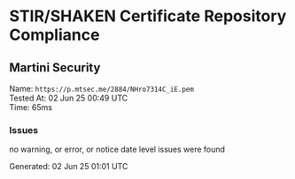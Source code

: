 # STIR/SHAKEN Certificate Repository Compliance

## Martini Security

Name: `https://p.mtsec.me/2884/NHro7314C_iE.pem`\
Tested At: 02 Jun 25 00:49 UTC\
Time: 65ms

### Issues

no warning, or error, or notice date level issues were found

Generated: 02 Jun 25 01:01 UTC